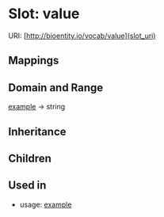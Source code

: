 # Slot: value




URI: [http://bioentity.io/vocab/value](slot_uri)
## Mappings

## Domain and Range

[example](Example.md) -> string
## Inheritance

## Children

## Used in

 *  usage: [example](Example.md)
